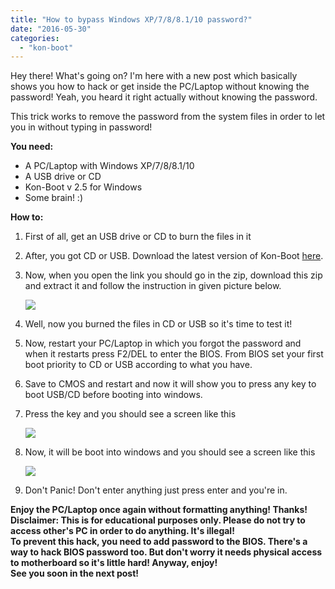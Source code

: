 ```yaml
---
title: "How to bypass Windows XP/7/8/8.1/10 password?"
date: "2016-05-30"
categories: 
  - "kon-boot"
---
```


Hey there! What's going on? I'm here with a new post which basically shows you how to hack or get inside the PC/Laptop without knowing the password! Yeah, you heard it right actually without knowing the password.   
  
This trick works to remove the password from the system files in order to let you in without typing in password!  
  
**You need:**  
  

- A PC/Laptop with Windows XP/7/8/8.1/10
- A USB drive or CD 
- Kon-Boot v 2.5 for Windows
- Some brain! :)

  
**How to:**  
  

1. First of all, get an USB drive or CD to burn the files in it
2. After, you got CD or USB. Download the latest version of Kon-Boot [here](http://adf.ly/1akD9E).
3. Now, when you open the link you should go in the zip, download this zip and extract it and follow the instruction in given picture below.
    
    [![](posts/2016/05/images/konboot.jpg)](https://2.bp.blogspot.com/-14wacJ6miyk/V0ymI1Tnp6I/AAAAAAAABlA/hHE7wkb2JPYv5TOcOXbKqzf1BaejTTuWwCLcB/s1600/konboot.jpg)
    
4. Well, now you burned the files in CD or USB so it's time to test it!
    
5. Now, restart your PC/Laptop in which you forgot the password and when it restarts press F2/DEL to enter the BIOS. From BIOS set your first boot priority to CD or USB according to what you have.
    
6. Save to CMOS and restart and now it will show you to press any key to boot USB/CD before booting into windows.
    
7. Press the key and you should see a screen like this
    
    [![](posts/2016/05/images/kon-boot-22.png)](https://2.bp.blogspot.com/-ObVcUxnGrDA/V0yneHGwdAI/AAAAAAAABlM/7AxzYIioGrsVly5EauhMklJQ8nH4FIBuwCLcB/s1600/kon-boot-22.png)
    
8. Now, it will be boot into windows and you should see a screen like this 
    
    [![](posts/2016/05/images/Default_sign_in_screen.jpg)](https://2.bp.blogspot.com/-ofkcNLBIRV0/V0yn93gTMkI/AAAAAAAABlQ/HzofpqtB5-g2F9fjpZlE2fwa_UxvKe-bQCLcB/s1600/Default_sign_in_screen.jpg)
    
9. Don't Panic! Don't enter anything just press enter and you're in.
    

  
**Enjoy the PC/Laptop once again without formatting anything! Thanks!**  
**Disclaimer: This is for educational purposes only. Please do not try to access other's PC in order to do anything. It's illegal!**  
**To prevent this hack, you need to add password to the BIOS. There's a way to hack BIOS password too. But don't worry it needs physical access to motherboard so it's little hard! Anyway, enjoy!**  
**See you soon in the next post!**

